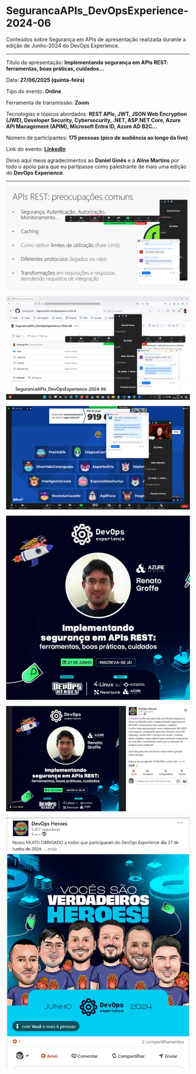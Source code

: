# SegurancaAPIs_DevOpsExperience-2024-06
Conteúdos sobre Segurança em APIs de apresentação realizada durante a edição de Junho-2024 do DevOps Experience.

---

Título da apresentação: **Implementando segurança em APIs REST: ferramentas, boas práticas, cuidados...**

Data: **27/06/2025 (quinta-feira)**

Tipo do evento: **Online**

Ferramenta de transmissão: **Zoom**

Tecnologias e tópicos abordados: **REST APIs, JWT, JSON Web Encryption (JWE), Developer Security, Cybersecurity, .NET, ASP.NET Core, Azure API Management (APIM), Microsoft Entra ID, Azure AD B2C...**

Número de participantes: **175 pessoas (pico de audiência ao longo da live)**

Link do evento: [**LinkedIn**](https://wwww.linkedin.com/posts/devopsheroes_o-renato-groffe-vem-para-mais-um-devops-experience-activity-7207030396184670208-gmip/)

Deixo aqui meus agradecimentos ao **Daniel Ginês** e à **Aline Martins** por todo o apoio para que eu partipasse como palestrante de mais uma edição do **DevOps Experience**.

---

![Audiência](img/audiencia.png)

![Renato palestrando 1](img/s-02.png)

![Renato palestrando 2](img/s-03.png)

![Banner](img/banner.jpg)

![Divulgação LinkedIn](img/linkedin.png)

![Agradecimentos](img/agradecimentos.png)
